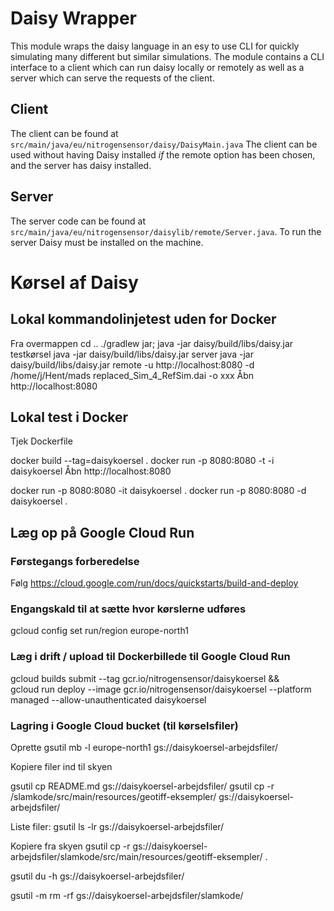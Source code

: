 # Daisy Wrapper
This module wraps the daisy language in an esy to use CLI for 
quickly simulating many different but similar simulations. The module contains a 
CLI interface to a client which can run daisy locally or remotely as well as a 
server which can serve the requests of the client.

## Client
The client can be found at `src/main/java/eu/nitrogensensor/daisy/DaisyMain.java`
The client can be used without having Daisy installed _if_ the remote option has been
chosen, and the server has daisy installed.


## Server
The server code can be found at 
`src/main/java/eu/nitrogensensor/daisylib/remote/Server.java`.
To run the server Daisy must be installed on the machine. 


# Kørsel af Daisy


## Lokal kommandolinjetest uden for Docker

Fra overmappen
cd ..
./gradlew jar; 
java -jar daisy/build/libs/daisy.jar testkørsel
java -jar daisy/build/libs/daisy.jar server
java -jar daisy/build/libs/daisy.jar remote -u http://localhost:8080 -d /home/j/Hent/mads replaced_Sim_4_RefSim.dai -o xxx
Åbn http://localhost:8080


## Lokal test i Docker
Tjek Dockerfile

docker build  --tag=daisykoersel .
docker run -p 8080:8080 -t -i daisykoersel
Åbn http://localhost:8080


docker run -p 8080:8080 -it daisykoersel . 
docker run -p 8080:8080 -d daisykoersel .

## Læg op på Google Cloud Run

### Førstegangs forberedelse
Følg https://cloud.google.com/run/docs/quickstarts/build-and-deploy

### Engangskald til at sætte hvor kørslerne udføres
gcloud config set run/region europe-north1

### Læg i drift / upload til Dockerbillede til Google Cloud Run
gcloud builds submit --tag gcr.io/nitrogensensor/daisykoersel && \
gcloud run deploy --image gcr.io/nitrogensensor/daisykoersel --platform managed --allow-unauthenticated daisykoersel

### Lagring i Google Cloud bucket (til kørselsfiler)

Oprette
gsutil mb -l europe-north1 gs://daisykoersel-arbejdsfiler/

Kopiere filer ind til skyen

gsutil cp README.md gs://daisykoersel-arbejdsfiler/
gsutil cp -r /slamkode/src/main/resources/geotiff-eksempler/ gs://daisykoersel-arbejdsfiler/

Liste filer:
gsutil ls -lr gs://daisykoersel-arbejdsfiler/

Kopiere fra skyen
gsutil cp -r gs://daisykoersel-arbejdsfiler/slamkode/src/main/resources/geotiff-eksempler/ .

gsutil du -h gs://daisykoersel-arbejdsfiler/

gsutil -m rm -rf  gs://daisykoersel-arbejdsfiler/slamkode/

